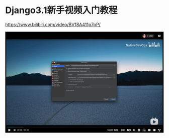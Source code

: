 #   Django3.1新手视频入门教程

https://www.bilibili.com/video/BV18A411p7pP/     



![Django-bootcamp](_imges/Django-bootcamp.jpg)






